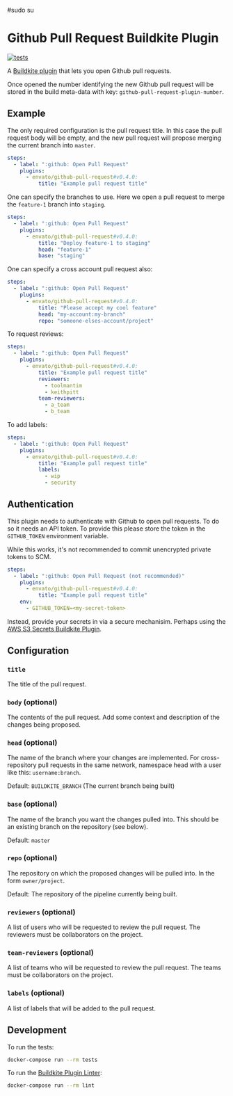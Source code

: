 #sudo su 
# Github Pull Request Buildkite Plugin

[![tests](https://github.com/envato/github-pull-request-buildkite-plugin/actions/workflows/tests.yml/badge.svg?branch=main)](https://github.com/envato/github-pull-request-buildkite-plugin/actions/workflows/tests.yml)

A [Buildkite plugin](https://buildkite.com/docs/agent/v3/plugins) that lets you
open Github pull requests.

Once opened the number identifying the new Github pull request will be stored
in the build meta-data with key: `github-pull-request-plugin-number`.

## Example

The only required configuration is the pull request title. In this case the
pull request body will be empty, and the new pull request will propose merging
the current branch into `master`.

```yml
steps:
  - label: ":github: Open Pull Request"
    plugins:
      - envato/github-pull-request#v0.4.0:
          title: "Example pull request title"
```

One can specify the branches to use. Here we open a pull request to merge the
`feature-1` branch into `staging`.

```yml
steps:
  - label: ":github: Open Pull Request"
    plugins:
      - envato/github-pull-request#v0.4.0:
          title: "Deploy feature-1 to staging"
          head: "feature-1"
          base: "staging"
```

One can specify a cross account pull request also:

```yml
steps:
  - label: ":github: Open Pull Request"
    plugins:
      - envato/github-pull-request#v0.4.0:
          title: "Please accept my cool feature"
          head: "my-account:my-branch"
          repo: "someone-elses-account/project"
```

To request reviews:

```yml
steps:
  - label: ":github: Open Pull Request"
    plugins:
      - envato/github-pull-request#v0.4.0:
          title: "Example pull request title"
          reviewers:
            - toolmantim
            - keithpitt
          team-reviewers:
            - a_team
            - b_team
```

To add labels:

```yml
steps:
  - label: ":github: Open Pull Request"
    plugins:
      - envato/github-pull-request#v0.4.0:
          title: "Example pull request title"
          labels:
            - wip
            - security
```

## Authentication

This plugin needs to authenticate with Github to open pull requests. To do so
it needs an API token. To provide this please store the token in the
`GITHUB_TOKEN` environment variable.

While this works, it's not recommended to commit unencrypted private tokens to
SCM.

```yml
steps:
  - label: ":github: Open Pull Request (not recommended)"
    plugins:
      - envato/github-pull-request#v0.4.0:
          title: "Example pull request title"
    env:
      - GITHUB_TOKEN=<my-secret-token>
```

Instead, provide your secrets in via a secure mechanisim. Perhaps using the
[AWS S3 Secrets Buildkite Plugin](https://github.com/buildkite/elastic-ci-stack-s3-secrets-hooks#environment-variables).

## Configuration

### `title`

The title of the pull request.

### `body` (optional)

The contents of the pull request. Add some context and description of the
changes being proposed.

### `head` (optional)

The name of the branch where your changes are implemented. For cross-repository
pull requests in the same network, namespace head with a user like this:
`username:branch`.

Default: `BUILDKITE_BRANCH` (The current branch being built)

### `base` (optional)

The name of the branch you want the changes pulled into. This should be an
existing branch on the repository (see below).

Default: `master`

### `repo` (optional)

The repository on which the proposed changes will be pulled into. In the form
`owner/project`.

Default: The repository of the pipeline currently being built.

### `reviewers` (optional)

A list of users who will be requested to review the pull request. The reviewers
must be collaborators on the project.

### `team-reviewers` (optional)

A list of teams who will be requested to review the pull request. The teams
must be collaborators on the project.

### `labels` (optional)

A list of labels that will be added to the pull request.

## Development

To run the tests:

```sh
docker-compose run --rm tests
```

To run the [Buildkite Plugin
Linter](https://github.com/buildkite-plugins/buildkite-plugin-linter):

```sh
docker-compose run --rm lint
```
